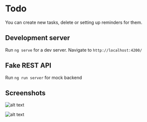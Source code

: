 # Todo

You can create new tasks, delete or setting up reminders for them.

## Development server

Run `ng serve` for a dev server. Navigate to `http://localhost:4200/`

## Fake REST API

Run `ng run server` for mock backend

## Screenshots

![alt text](https://github.com/MrDefkit/To-do-Angular/blob/main/screenshots/2022-10-15-12:42:06-screenshot.png)


![alt text](https://github.com/MrDefkit/To-do-Angular/blob/main/screenshots/2022-10-15-12:42:17-screenshot.png)
